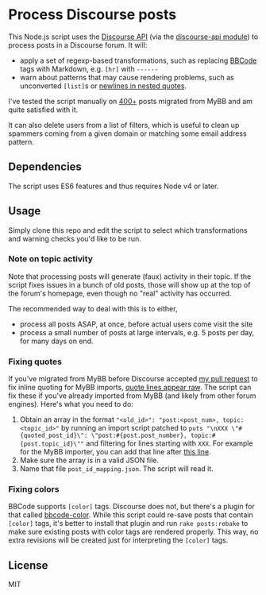 # Process Discourse posts

This Node.js script uses the [Discourse API](https://meta.discourse.org/t/discourse-api-documentation/22706) (via the [discourse-api module](https://www.npmjs.com/package/discourse-api)) to process posts in a Discourse forum. It will:

* apply a set of regexp-based transformations, such as replacing [BBCode](https://en.wikipedia.org/wiki/BBCode) tags with Markdown, e.g. `[hr]` with `------`
* warn about patterns that may cause rendering problems, such as unconverted `[list]`s or [newlines in nested quotes](https://meta.discourse.org/t/weird-parsing-rule-for-nested-quote-preceded-by-newline/33679).

I've tested the script manually on [400+](http://discourse.quantifiedselfforum.com/zeo) posts migrated from MyBB and am quite satisfied with it.

It can also delete users from a list of filters, which is useful to clean up spammers coming from a given domain or matching some email address pattern.

## Dependencies

The script uses ES6 features and thus requires Node v4 or later.


## Usage

Simply clone this repo and edit the script to select which transformations and warning checks you'd like to be run.

### Note on topic activity

Note that processing posts will generate (faux) activity in their topic. If the script fixes issues in a bunch of old posts, those will show up at the top of the forum's homepage, even though no "real" activity has occurred.
 
The recommended way to deal with this is to either,
 
* process all posts ASAP, at once, before actual users come visit the site
* process a small number of posts at large intervals, e.g. 5 posts per day, for many days on end.


### Fixing quotes

If you've migrated from MyBB before Discourse accepted [my pull request](https://github.com/discourse/discourse/pull/3802) to fix inline quoting for MyBB imports, [quote lines appear raw](https://meta.discourse.org/t/mybb-import-doesnt-process-on-quoted-posts-pid-and-date/27412). The script can fix these if you've already imported from MyBB (and likely from other forum engines). Here's what you need to do:

1. Obtain an array in the format ``"<old_id>": "post:<post_num>, topic:<topic_id>"`` by running an import script patched to `puts "\nXXX \"#{quoted_post_id}\": \"post:#{post.post_number}, topic:#{post.topic_id}\""` and filtering for lines starting with `XXX`. For example for the MyBB importer, you can add that line after [this line](https://github.com/discourse/discourse/pull/3802/files#diff-45f56f21760a426538b1ae78cdd2ab81R173).
2. Make sure the array is in a valid JSON file.
3. Name that file `post_id_mapping.json`. The script will read it.


### Fixing colors

BBCode supports `[color]` tags. Discourse does not, but there's a plugin for that called [bbcode-color](https://github.com/discourse/discourse-bbcode-color/). While this script could re-save posts that contain `[color]` tags, it's better to install that plugin and run `rake posts:rebake` to make sure existing posts with color tags are rendered properly. This way, no extra revisions will be created just for interpreting the `[color]` tags.


## License

MIT